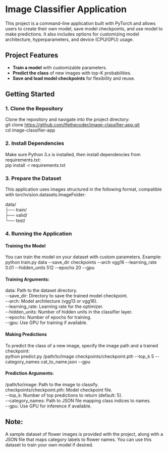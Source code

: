 # Image Classifier Application 

This project is a command-line application built with PyTorch and allows users to create their own model, save model checkpoints, and use model to make predictions. It also includes options for customizing model architecture, hyperparameters, and device (CPU/GPU) usage.

## Project Features
- **Train a model** with customizable parameters.
- **Predict the class** of new images with top-K probabilities.
- **Save and load model checkpoints** for flexibility and reuse.

## Getting Started

### 1. Clone the Repository  
Clone the repository and navigate into the project directory:  
git clone https://github.com/Ifethecoder/image-classifier-app.git  
cd image-classifier-app

### 2. Install Dependencies  
Make sure Python 3.x is installed, then install dependencies from requirements.txt:    
pip install -r requirements.txt  

### 3. Prepare the Dataset  
This application uses images structured in the following format, compatible with torchvision.datasets.ImageFolder:    

data/  
├── train/  
├── valid/  
└── test/  

### 4. Running the Application
#### Training the Model
You can train the model on your dataset with custom parameters. Example:  
python train.py data --save_dir checkpoints --arch vgg16 --learning_rate 0.01 --hidden_units 512 --epochs 20 --gpu  

#### Training Arguments:
data: Path to the dataset directory.  
--save_dir: Directory to save the trained model checkpoint.  
--arch: Model architecture (vgg13 or vgg16).  
--learning_rate: Learning rate for the optimizer.  
--hidden_units: Number of hidden units in the classifier layer.  
--epochs: Number of epochs for training.  
--gpu: Use GPU for training if available.  

#### Making Predictions
To predict the class of a new image, specify the image path and a trained checkpoint:  
python predict.py /path/to/image checkpoints/checkpoint.pth --top_k 5 --category_names cat_to_name.json --gpu  

#### Prediction Arguments:
/path/to/image: Path to the image to classify.  
checkpoints/checkpoint.pth: Model checkpoint file.  
--top_k: Number of top predictions to return (default: 5).  
--category_names: Path to JSON file mapping class indices to names.  
--gpu: Use GPU for inference if available.  

## Note: 
A sample dataset of flower images is provided with the project, along with a JSON file that maps category labels to flower names. You can use this dataset to train your own model if desired.




